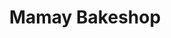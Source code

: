 ---
title: "Mamay Bakeshop"
url: /tandag-city/mamay-bakeshop-national-highway-napo-bag-ong-lungsod/
shop: Bäckerei
---